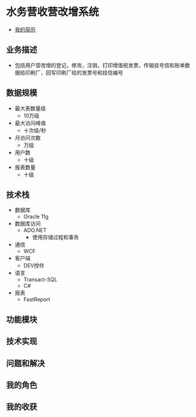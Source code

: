 # 水务营收营改增系统
+ [我的简历](../README.md)
## 业务描述
+ 包括用户营改增的登记，修攻，注销，打印增值税发票，传输挂号信和账单数据给印刷厂，回写印刷厂给的发票号和挂信编号
## 数据规模
+ 最大表数量级
    + 10万级
+ 最大访问峰值
    + 十次级/秒
+ 月访问次数
    + 万级
+ 用户数
    + 十级
+ 报表数量
    + 十级
## 技术栈
+ 数据库
    + Oracle 11g
+ 数据库访问
    + ADO.NET
        + 使用存储过程和事务
+ 通信
    + WCF
+ 客户端
    + DEV控件
+ 语言
    + Transact-SQL
    + C#
+ 报表
    + FastReport
## 功能模块
## 技术实现
## 问题和解决
## 我的角色
## 我的收获
 